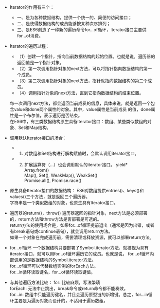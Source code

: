 * Iterator的作用有三个：
  - 一、是为各种数据结构，提供一个统一的、简便的访问接口；
  - 二、是使得数据结构的成员能够按某种次序排列；
  - 三、是ES6创造了一种新的遍历命令for...of循环，Iterator接口主要供for...of消费。
  
* Iterator的遍历过程：
  - （1）创建一个指针，指向当前数据结构的起始位置。也就是说，遍历器的返回值是一个指针对象。
  - （2）第一次调用指针对象的next方法，可以将指针指向数据结构的第一个成员。
  - （3）第二次调用指针对象的next方法，指针就指向数据结构的第二个成员。
  - （4）调用指针对象的next方法，直到它指向数据结构的结束位置。

  每一次调用next方法，都会返回当前成员的信息，具体来说，就是返回一个包含value和done两个属性的对象。其中，value属性是当前成员
  的值，done属性是一个布尔值，表示遍历是否结束。  
  在ES6中，有三类数据结构原生具备Iterator接口：数组、某些类似数组的对象、Set和Map结构。  
  
* 调用默认Iterator接口的场合：
  - 1. 对数组和Set结构进行解构赋值时，会默认调用iterator接口。
  - 2. 扩展运算符（...）也会调用默认的iterator接口。
    yield*  
    Array.from()  
    Map(), Set(), WeakMap(), WeakSet()  
    Promise.all(), Promise.race()  
    
* 原生具备Iterator接口的数据结构：
  ES6对数组提供entries()、keys()和values()三个方法，就是返回三个遍历器。  
  字符串是一个类似数组的对象，也原生具有Iterator接口。  
  
* 遍历器的return()，throw()
  遍历器返回的指针对象，next方法是必须部署的，return方法和throw方法是否部署是可选的。  
  return方法的使用场合是，如果for...of循环提前退出（通常是因为出错，或者有break语句或continue语句），就会调用return方法。  
  如果一个对象在完成遍历前，需要清理或释放资源，就可以部署return方法。  



* for...of循环
  一个数据结构只要部署了Symbol.iterator方法，就被视为具有iterator接口，就可以用for...of循环遍历它的成员。也就是说，
  for...of循环内部调用的是数据结构的Symbol.iterator方法。  
  for...of循环可以代替数组实例的forEach方法。  
  for...in循环读取键名，for...of循环读取键值。  
  
* 与其他遍历方法比较：
  for: 比较麻烦，写法繁琐  
  forEach: 无法中止跳出，break命令或return命令都不能奏效。  
  for...in: 数组中只能遍历键名，并且会遍历原型链的新增键。总之，for...in循环主要是为遍历对象而设计的，不适用于遍历数组。  
  

